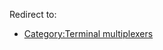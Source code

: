 Redirect to:

*   [Category:Terminal multiplexers](/index.php/Category:Terminal_multiplexers "Category:Terminal multiplexers")
